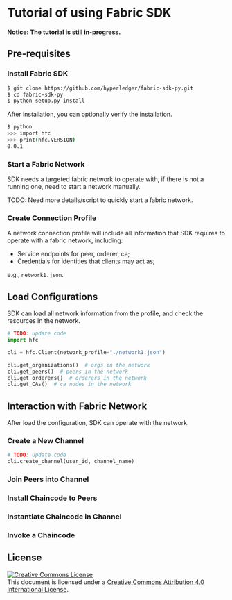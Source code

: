 # Tutorial of using Fabric SDK

**Notice: The tutorial is still in-progress.**

## Pre-requisites

### Install Fabric SDK

```bash
$ git clone https://github.com/hyperledger/fabric-sdk-py.git
$ cd fabric-sdk-py
$ python setup.py install
```

After installation, you can optionally verify the installation.

```bash
$ python
>>> import hfc
>>> print(hfc.VERSION)
0.0.1
```

### Start a Fabric Network

SDK needs a targeted fabric network to operate with, if there is not a running one, need to start a network manually.

TODO: Need more details/script to quickly start a fabric network.

### Create Connection Profile

A network connection profile will include all information that SDK requires to operate with a fabric network, including:

* Service endpoints for peer, orderer, ca;
* Credentials for identities that clients may act as;

e.g., `network1.json`.

## Load Configurations

SDK can load all network information from the profile, and check the resources in the network.

```python
# TODO: update code
import hfc

cli = hfc.Client(network_profile="./network1.json")

cli.get_organizations()  # orgs in the network
cli.get_peers()  # peers in the network
cli.get_orderers()  # orderers in the network
cli.get_CAs()  # ca nodes in the network
```

## Interaction with Fabric Network

After load the configuration, SDK can operate with the network.

### Create a New Channel
```python
# TODO: update code
cli.create_channel(user_id, channel_name)
```

### Join Peers into Channel

### Install Chaincode to Peers

### Instantiate Chaincode in Channel

### Invoke a Chaincode

## License <a name="license"></a>

<a rel="license" href="http://creativecommons.org/licenses/by/4.0/"><img alt="Creative Commons License" style="border-width:0" src="https://i.creativecommons.org/l/by/4.0/88x31.png" /></a><br />This document is licensed under a <a rel="license" href="http://creativecommons.org/licenses/by/4.0/">Creative Commons Attribution 4.0 International License</a>.
